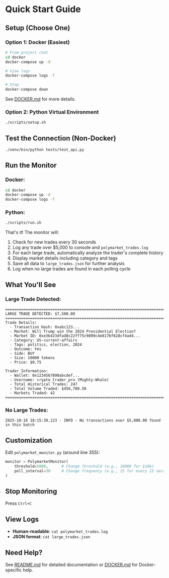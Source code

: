 # Quick Start Guide

## Setup (Choose One)

### Option 1: Docker (Easiest)

```bash
# From project root
cd docker
docker-compose up -d

# View logs
docker-compose logs -f

# Stop
docker-compose down
```

See [DOCKER.md](DOCKER.md) for more details.

### Option 2: Python Virtual Environment

```bash
./scripts/setup.sh
```

## Test the Connection (Non-Docker)

```bash
./venv/bin/python tests/test_api.py
```

## Run the Monitor

### Docker:
```bash
cd docker
docker-compose up -d
docker-compose logs -f
```

### Python:
```bash
./scripts/run.sh
```

That's it! The monitor will:
1. Check for new trades every 30 seconds
2. Log any trade over $5,000 to console and `polymarket_trades.log`
3. For each large trade, automatically analyze the trader's complete history
4. Display market details including category and tags
5. Save all data to `large_trades.json` for further analysis
6. Log when no large trades are found in each polling cycle

## What You'll See

### Large Trade Detected:

```
================================================================================
LARGE TRADE DETECTED: $7,500.00
================================================================================
Trade Details:
  - Transaction Hash: 0xabc123...
  - Market: Will Trump win the 2024 Presidential Election?
  - Market ID: 0xe3b423dfad8c22ff75c9899c4e8176f628cf4ad4...
  - Category: US-current-affairs
  - Tags: politics, election, 2024
  - Outcome: Yes
  - Side: BUY
  - Size: 10000 tokens
  - Price: $0.75

Trader Information:
  - Wallet: 0x1234567890abcdef...
  - Username: crypto_trader_pro (Mighty-Whale)
  - Total Historical Trades: 247
  - Total Volume Traded: $456,789.50
  - Markets Traded: 42
================================================================================
```

### No Large Trades:

```
2025-10-16 18:15:30,123 - INFO - No transactions over $5,000.00 found in this batch
```

## Customization

Edit `polymarket_monitor.py` (around line 355):

```python
monitor = PolymarketMonitor(
    threshold=5000,      # Change threshold (e.g., 10000 for $10k)
    poll_interval=30     # Change frequency (e.g., 15 for every 15 seconds)
)
```

## Stop Monitoring

Press `Ctrl+C`

## View Logs

- **Human-readable**: `cat polymarket_trades.log`
- **JSON format**: `cat large_trades.json`

## Need Help?

See [README.md](README.md) for detailed documentation or [DOCKER.md](DOCKER.md) for Docker-specific help.

